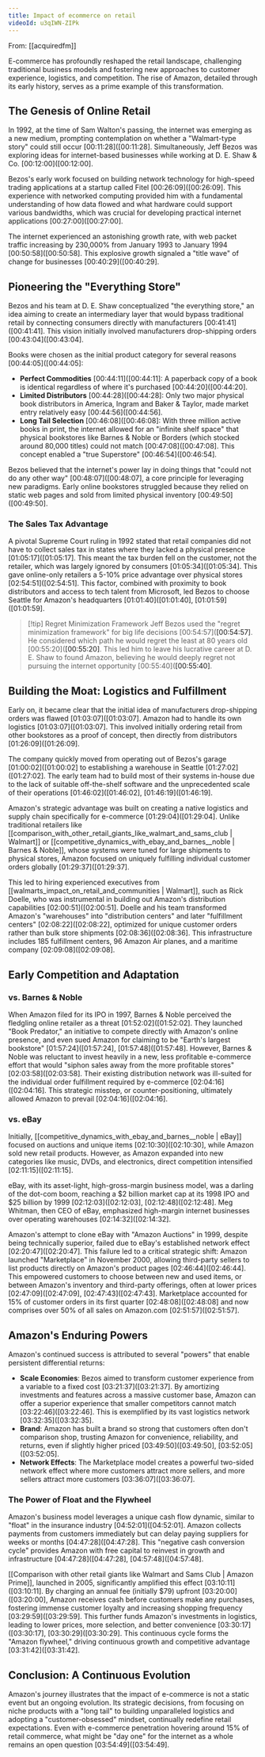 ```yaml
---
title: Impact of ecommerce on retail
videoId: u3qIWN-ZIPk
---
```


From: [[acquiredfm]] <br/> 

E-commerce has profoundly reshaped the retail landscape, challenging traditional business models and fostering new approaches to customer experience, logistics, and competition. The rise of Amazon, detailed through its early history, serves as a prime example of this transformation.

## The Genesis of Online Retail
In 1992, at the time of Sam Walton's passing, the internet was emerging as a new medium, prompting contemplation on whether a "Walmart-type story" could still occur [00:11:28](<a class="yt-timestamp" data-t="00:11:28">[00:11:28]</a>. Simultaneously, Jeff Bezos was exploring ideas for internet-based businesses while working at D. E. Shaw & Co. [00:12:00](<a class="yt-timestamp" data-t="00:12:00">[00:12:00]</a>.

Bezos's early work focused on building network technology for high-speed trading applications at a startup called Fitel [00:26:09](<a class="yt-timestamp" data-t="00:26:09">[00:26:09]</a>. This experience with networked computing provided him with a fundamental understanding of how data flowed and what hardware could support various bandwidths, which was crucial for developing practical internet applications [00:27:00](<a class="yt-timestamp" data-t="00:27:00">[00:27:00]</a>.

The internet experienced an astonishing growth rate, with web packet traffic increasing by 230,000% from January 1993 to January 1994 [00:50:58](<a class="yt-timestamp" data-t="00:50:58">[00:50:58]</a>. This explosive growth signaled a "title wave" of change for businesses [00:40:29](<a class="yt-timestamp" data-t="00:40:29">[00:40:29]</a>.

## Pioneering the "Everything Store"
Bezos and his team at D. E. Shaw conceptualized "the everything store," an idea aiming to create an intermediary layer that would bypass traditional retail by connecting consumers directly with manufacturers [00:41:41](<a class="yt-timestamp" data-t="00:41:41">[00:41:41]</a>. This vision initially involved manufacturers drop-shipping orders [00:43:04](<a class="yt-timestamp" data-t="00:43:04">[00:43:04]</a>.

Books were chosen as the initial product category for several reasons [00:44:05](<a class="yt-timestamp" data-t="00:44:05">[00:44:05]</a>:
*   **Perfect Commodities** [00:44:11](<a class="yt-timestamp" data-t="00:44:11">[00:44:11]</a>: A paperback copy of a book is identical regardless of where it's purchased [00:44:20](<a class="yt-timestamp" data-t="00:44:20">[00:44:20]</a>.
*   **Limited Distributors** [00:44:28](<a class="yt-timestamp" data-t="00:44:28">[00:44:28]</a>: Only two major physical book distributors in America, Ingram and Baker & Taylor, made market entry relatively easy [00:44:56](<a class="yt-timestamp" data-t="00:44:56">[00:44:56]</a>.
*   **Long Tail Selection** [00:46:08](<a class="yt-timestamp" data-t="00:46:08">[00:46:08]</a>: With three million active books in print, the internet allowed for an "infinite shelf space" that physical bookstores like Barnes & Noble or Borders (which stocked around 80,000 titles) could not match [00:47:08](<a class="yt-timestamp" data-t="00:47:08">[00:47:08]</a>. This concept enabled a "true Superstore" [00:46:54](<a class="yt-timestamp" data-t="00:46:54">[00:46:54]</a>.

Bezos believed that the internet's power lay in doing things that "could not do any other way" [00:48:07](<a class="yt-timestamp" data-t="00:48:07">[00:48:07]</a>, a core principle for leveraging new paradigms. Early online bookstores struggled because they relied on static web pages and sold from limited physical inventory [00:49:50](<a class="yt-timestamp" data-t="00:49:50">[00:49:50]</a>.

### The Sales Tax Advantage
A pivotal Supreme Court ruling in 1992 stated that retail companies did not have to collect sales tax in states where they lacked a physical presence [01:05:17](<a class="yt-timestamp" data-t="01:05:17">[01:05:17]</a>. This meant the tax burden fell on the customer, not the retailer, which was largely ignored by consumers [01:05:34](<a class="yt-timestamp" data-t="01:05:34">[01:05:34]</a>. This gave online-only retailers a 5-10% price advantage over physical stores [02:54:51](<a class="yt-timestamp" data-t="02:54:51">[02:54:51]</a>. This factor, combined with proximity to book distributors and access to tech talent from Microsoft, led Bezos to choose Seattle for Amazon's headquarters [01:01:40](<a class="yt-timestamp" data-t="01:01:40">[01:01:40]</a>, [01:01:59](<a class="yt-timestamp" data-t="01:01:59">[01:01:59]</a>.

> [!tip] Regret Minimization Framework
> Jeff Bezos used the "regret minimization framework" for big life decisions [00:54:57](<a class="yt-timestamp" data-t="00:54:57">[00:54:57]</a>. He considered which path he would regret the least at 80 years old [00:55:20](<a class="yt-timestamp" data-t="00:55:20">[00:55:20]</a>. This led him to leave his lucrative career at D. E. Shaw to found Amazon, believing he would deeply regret not pursuing the internet opportunity [00:55:40](<a class="yt-timestamp" data-t="00:55:40">[00:55:40]</a>.

## Building the Moat: Logistics and Fulfillment
Early on, it became clear that the initial idea of manufacturers drop-shipping orders was flawed [01:03:07](<a class="yt-timestamp" data-t="01:03:07">[01:03:07]</a>. Amazon had to handle its own logistics [01:03:07](<a class="yt-timestamp" data-t="01:03:07">[01:03:07]</a>. This involved initially ordering retail from other bookstores as a proof of concept, then directly from distributors [01:26:09](<a class="yt-timestamp" data-t="01:26:09">[01:26:09]</a>.

The company quickly moved from operating out of Bezos's garage [01:00:02](<a class="yt-timestamp" data-t="01:00:02">[01:00:02]</a> to establishing a warehouse in Seattle [01:27:02](<a class="yt-timestamp" data-t="01:27:02">[01:27:02]</a>. The early team had to build most of their systems in-house due to the lack of suitable off-the-shelf software and the unprecedented scale of their operations [01:46:02](<a class="yt-timestamp" data-t="01:46:02">[01:46:02]</a>, [01:46:19](<a class="yt-timestamp" data-t="01:46:19">[01:46:19]</a>.

Amazon's strategic advantage was built on creating a native logistics and supply chain specifically for e-commerce [01:29:04](<a class="yt-timestamp" data-t="01:29:04">[01:29:04]</a>. Unlike traditional retailers like [[comparison_with_other_retail_giants_like_walmart_and_sams_club | Walmart]] or [[competitive_dynamics_with_ebay_and_barnes__noble | Barnes & Noble]], whose systems were tuned for large shipments to physical stores, Amazon focused on uniquely fulfilling individual customer orders globally [01:29:37](<a class="yt-timestamp" data-t="01:29:37">[01:29:37]</a>.

This led to hiring experienced executives from [[walmarts_impact_on_retail_and_communities | Walmart]], such as Rick Doelle, who was instrumental in building out Amazon's distribution capabilities [02:00:51](<a class="yt-timestamp" data-t="02:00:51">[02:00:51]</a>. Doelle and his team transformed Amazon's "warehouses" into "distribution centers" and later "fulfillment centers" [02:08:22](<a class="yt-timestamp" data-t="02:08:22">[02:08:22]</a>, optimized for unique customer orders rather than bulk store shipments [02:08:36](<a class="yt-timestamp" data-t="02:08:36">[02:08:36]</a>. This infrastructure includes 185 fulfillment centers, 96 Amazon Air planes, and a maritime company [02:09:08](<a class="yt-timestamp" data-t="02:09:08">[02:09:08]</a>.

## Early Competition and Adaptation
### vs. Barnes & Noble
When Amazon filed for its IPO in 1997, Barnes & Noble perceived the fledgling online retailer as a threat [01:52:02](<a class="yt-timestamp" data-t="01:52:02">[01:52:02]</a>. They launched "Book Predator," an initiative to compete directly with Amazon's online presence, and even sued Amazon for claiming to be "Earth's largest bookstore" [01:57:24](<a class="yt-timestamp" data-t="01:57:24">[01:57:24]</a>, [01:57:48](<a class="yt-timestamp" data-t="01:57:48">[01:57:48]</a>. However, Barnes & Noble was reluctant to invest heavily in a new, less profitable e-commerce effort that would "siphon sales away from the more profitable stores" [02:03:58](<a class="yt-timestamp" data-t="02:03:58">[02:03:58]</a>. Their existing distribution network was ill-suited for the individual order fulfillment required by e-commerce [02:04:16](<a class="yt-timestamp" data-t="02:04:16">[02:04:16]</a>. This strategic misstep, or counter-positioning, ultimately allowed Amazon to prevail [02:04:16](<a class="yt-timestamp" data-t="02:04:16">[02:04:16]</a>.

### vs. eBay
Initially, [[competitive_dynamics_with_ebay_and_barnes__noble | eBay]] focused on auctions and unique items [02:10:30](<a class="yt-timestamp" data-t="02:10:30">[02:10:30]</a>, while Amazon sold new retail products. However, as Amazon expanded into new categories like music, DVDs, and electronics, direct competition intensified [02:11:15](<a class="yt-timestamp" data-t="02:11:15">[02:11:15]</a>.

eBay, with its asset-light, high-gross-margin business model, was a darling of the dot-com boom, reaching a $2 billion market cap at its 1998 IPO and $25 billion by 1999 [02:12:03](<a class="yt-timestamp" data-t="02:12:03">[02:12:03]</a>, [02:12:48](<a class="yt-timestamp" data-t="02:12:48">[02:12:48]</a>. Meg Whitman, then CEO of eBay, emphasized high-margin internet businesses over operating warehouses [02:14:32](<a class="yt-timestamp" data-t="02:14:32">[02:14:32]</a>.

Amazon's attempt to clone eBay with "Amazon Auctions" in 1999, despite being technically superior, failed due to eBay's established network effect [02:20:47](<a class="yt-timestamp" data-t="02:20:47">[02:20:47]</a>. This failure led to a critical strategic shift: Amazon launched "Marketplace" in November 2000, allowing third-party sellers to list products directly on Amazon's product pages [02:46:44](<a class="yt-timestamp" data-t="02:46:44">[02:46:44]</a>. This empowered customers to choose between new and used items, or between Amazon's inventory and third-party offerings, often at lower prices [02:47:09](<a class="yt-timestamp" data-t="02:47:09">[02:47:09]</a>, [02:47:43](<a class="yt-timestamp" data-t="02:47:43">[02:47:43]</a>. Marketplace accounted for 15% of customer orders in its first quarter [02:48:08](<a class="yt-timestamp" data-t="02:48:08">[02:48:08]</a> and now comprises over 50% of all sales on Amazon.com [02:51:57](<a class="yt-timestamp" data-t="02:51:57">[02:51:57]</a>.

## Amazon's Enduring Powers
Amazon's continued success is attributed to several "powers" that enable persistent differential returns:

*   **Scale Economies**: Bezos aimed to transform customer experience from a variable to a fixed cost [03:21:37](<a class="yt-timestamp" data-t="03:21:37">[03:21:37]</a>. By amortizing investments and features across a massive customer base, Amazon can offer a superior experience that smaller competitors cannot match [03:22:46](<a class="yt-timestamp" data-t="03:22:46">[03:22:46]</a>. This is exemplified by its vast logistics network [03:32:35](<a class="yt-timestamp" data-t="03:32:35">[03:32:35]</a>.
*   **Brand**: Amazon has built a brand so strong that customers often don't comparison shop, trusting Amazon for convenience, reliability, and returns, even if slightly higher priced [03:49:50](<a class="yt-timestamp" data-t="03:49:50">[03:49:50]</a>, [03:52:05](<a class="yt-timestamp" data-t="03:52:05">[03:52:05]</a>.
*   **Network Effects**: The Marketplace model creates a powerful two-sided network effect where more customers attract more sellers, and more sellers attract more customers [03:36:07](<a class="yt-timestamp" data-t="03:36:07">[03:36:07]</a>.

### The Power of Float and the Flywheel
Amazon's business model leverages a unique cash flow dynamic, similar to "float" in the insurance industry [04:52:01](<a class="yt-timestamp" data-t="04:52:01">[04:52:01]</a>. Amazon collects payments from customers immediately but can delay paying suppliers for weeks or months [04:47:28](<a class="yt-timestamp" data-t="04:47:28">[04:47:28]</a>. This "negative cash conversion cycle" provides Amazon with free capital to reinvest in growth and infrastructure [04:47:28](<a class="yt-timestamp" data-t="04:47:28">[04:47:28]</a>, [04:57:48](<a class="yt-timestamp" data-t="04:57:48">[04:57:48]</a>.

[[Comparison with other retail giants like Walmart and Sams Club | Amazon Prime]], launched in 2005, significantly amplified this effect [03:10:11](<a class="yt-timestamp" data-t="03:10:11">[03:10:11]</a>. By charging an annual fee (initially $79) upfront [03:20:00](<a class="yt-timestamp" data-t="03:20:00">[03:20:00]</a>, Amazon receives cash before customers make any purchases, fostering immense customer loyalty and increasing shopping frequency [03:29:59](<a class="yt-timestamp" data-t="03:29:59">[03:29:59]</a>. This further funds Amazon's investments in logistics, leading to lower prices, more selection, and better convenience [03:30:17](<a class="yt-timestamp" data-t="03:30:17">[03:30:17]</a>, [03:30:29](<a class="yt-timestamp" data-t="03:30:29">[03:30:29]</a>. This continuous cycle forms the "Amazon flywheel," driving continuous growth and competitive advantage [03:31:42](<a class="yt-timestamp" data-t="03:31:42">[03:31:42]</a>.

## Conclusion: A Continuous Evolution
Amazon's journey illustrates that the impact of e-commerce is not a static event but an ongoing evolution. Its strategic decisions, from focusing on niche products with a "long tail" to building unparalleled logistics and adopting a "customer-obsessed" mindset, continually redefine retail expectations. Even with e-commerce penetration hovering around 15% of retail commerce, what might be "day one" for the internet as a whole remains an open question [03:54:49](<a class="yt-timestamp" data-t="03:54:49">[03:54:49]</a>.